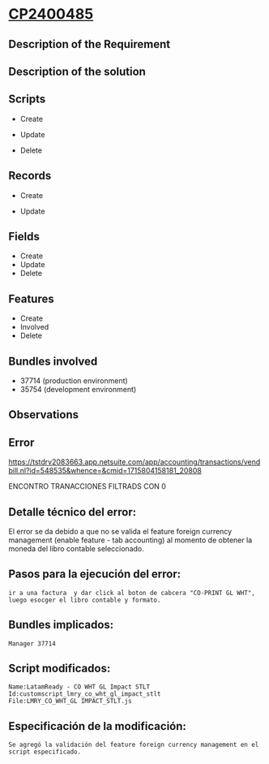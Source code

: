 
# [CP2400485   ]()


## Description of the Requirement




## Description of the solution


## Scripts
+ Create

+ Update
    
+ Delete

## Records
+ Create
   
+ Update
    
## Fields
+ Create
+ Update 
+ Delete

## Features
+ Create
+ Involved
+ Delete

## Bundles involved
+ 37714 (production environment)
+ 35754 (development environment)

## Observations
 

## Error




https://tstdrv2083663.app.netsuite.com/app/accounting/transactions/vendbill.nl?id=548535&whence=&cmid=1715804158181_20808





ENCONTRO TRANACCIONES FILTRADS CON 0


## Detalle técnico del error:
   El error se da debido a que no se valida el feature foreign currency management (enable feature - tab accounting) al momento de obtener la moneda del libro contable seleccionado.

## Pasos para la ejecución del error:
    ir a una factura  y dar click al boton de cabcera "CO-PRINT GL WHT", luego esocger el libro contable y formato.
## Bundles implicados:
    Manager 37714 
## Script modificados:
    Name:LatamReady - CO WHT GL Impact STLT
    Id:customscript_lmry_co_wht_gl_impact_stlt
    File:LMRY_CO_WHT_GL IMPACT_STLT.js
## Especificación de la modificación:
    Se agregó la validación del feature foreign currency management en el script especificado.